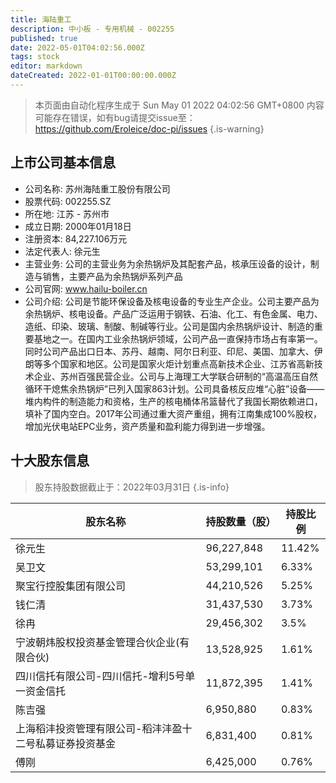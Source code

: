 ```yaml
---
title: 海陆重工
description: 中小板 - 专用机械 - 002255
published: true
date: 2022-05-01T04:02:56.000Z
tags: stock
editor: markdown
dateCreated: 2022-01-01T00:00:00.000Z
---
```


> 本页面由自动化程序生成于 Sun May 01 2022 04:02:56 GMT+0800
> 内容可能存在错误，如有bug请提交issue至：https://github.com/Eroleice/doc-pi/issues
{.is-warning}

## 上市公司基本信息
- 公司名称: 苏州海陆重工股份有限公司
- 股票代码: 002255.SZ
- 所在地: 江苏 - 苏州市
- 成立日期: 2000年01月18日
- 注册资本: 84,227.106万元
- 法定代表人: 徐元生
- 主营业务: 公司的主营业务为余热锅炉及其配套产品，核承压设备的设计，制造与销售，主要产品为余热锅炉系列产品
- 公司官网: www.hailu-boiler.cn
- 公司介绍: 公司是节能环保设备及核电设备的专业生产企业。公司主要产品为余热锅炉、核电设备。产品广泛运用于钢铁、石油、化工、有色金属、电力、造纸、印染、玻璃、制酸、制碱等行业。公司是国内余热锅炉设计、制造的重要基地之一。在国内工业余热锅炉领域，公司产品一直保持市场占有率第一。同时公司产品出口日本、苏丹、越南、阿尔日利亚、印尼、美国、加拿大、伊朗等多个国家和地区。公司是国家火炬计划重点高新技术企业、江苏省高新技术企业、苏州百强民营企业。公司与上海理工大学联合研制的“高温高压自然循环干熄焦余热锅炉”已列入国家863计划。公司具备核反应堆“心脏”设备——堆内构件的制造能力和资格，生产的核电桶体吊篮替代了我国长期依赖进口，填补了国内空白。2017年公司通过重大资产重组，拥有江南集成100%股权，增加光伏电站EPC业务，资产质量和盈利能力得到进一步增强。


## 十大股东信息
> 股东持股数据截止于：2022年03月31日
{.is-info}

| 股东名称 | 持股数量（股） | 持股比例 |
| --- | --- | --- |
| 徐元生 | 96,227,848 | 11.42% |
| 吴卫文 | 53,299,101 | 6.33% |
| 聚宝行控股集团有限公司 | 44,210,526 | 5.25% |
| 钱仁清 | 31,437,530 | 3.73% |
| 徐冉 | 29,456,302 | 3.5% |
| 宁波朝炜股权投资基金管理合伙企业(有限合伙) | 13,528,925 | 1.61% |
| 四川信托有限公司-四川信托-增利5号单一资金信托 | 11,872,395 | 1.41% |
| 陈吉强 | 6,950,880 | 0.83% |
| 上海稻沣投资管理有限公司-稻沣沣盈十二号私募证券投资基金 | 6,831,400 | 0.81% |
| 傅刚 | 6,425,000 | 0.76% |




